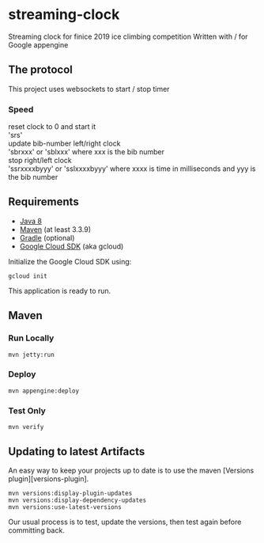 streaming-clock
============================

Streaming clock for finice 2019 ice climbing competition
Written with / for Google appengine

## The protocol
This project uses websockets to start / stop timer  
### Speed  
reset clock to 0 and start it   
'srs'  
update bib-number left/right clock  
'sbrxxx' or 'sblxxx' where xxx is the bib number  
stop right/left clock  
'ssrxxxxbyyy' or 'sslxxxxbyyy' where xxxx is time in milliseconds and yyy is the bib number  

## Requirements

* [Java 8](http://www.oracle.com/technetwork/java/javase/downloads/index.html)
* [Maven](https://maven.apache.org/download.cgi) (at least 3.3.9)
* [Gradle](https://gradle.org/gradle-download/) (optional)
* [Google Cloud SDK](https://cloud.google.com/sdk/) (aka gcloud)

Initialize the Google Cloud SDK using:

    gcloud init

This application is ready to run.

## Maven

### Run Locally

    mvn jetty:run

### Deploy

    mvn appengine:deploy

### Test Only

    mvn verify

## Updating to latest Artifacts

An easy way to keep your projects up to date is to use the maven [Versions plugin][versions-plugin].

    mvn versions:display-plugin-updates
    mvn versions:display-dependency-updates
    mvn versions:use-latest-versions

Our usual process is to test, update the versions, then test again before committing back.

[plugin]: http://www.mojohaus.org/versions-maven-plugin/
